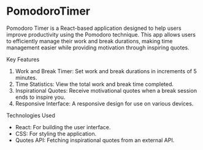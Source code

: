 # PomodoroTimer
Pomodoro Timer is a React-based application designed to help users improve productivity using the Pomodoro technique. This app allows users to efficiently manage their work and break durations, making time management easier while providing motivation through inspiring quotes.

Key Features
1. Work and Break Timer: Set work and break durations in increments of 5 minutes.
2. Time Statistics: View the total work and break time completed.
3. Inspirational Quotes: Receive motivational quotes when a break session ends to inspire you.
4. Responsive Interface: A responsive design for use on various devices.

Technologies Used
- React: For building the user interface.
- CSS: For styling the application.
- Quotes API: Fetching inspirational quotes from an external API.
